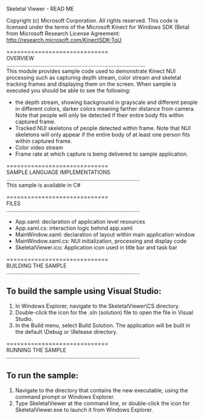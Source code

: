 Skeletal Viewer - READ ME 

Copyright (c) Microsoft Corporation. All rights reserved.
This code is licensed under the terms of the Microsoft Kinect for
Windows SDK (Beta) from Microsoft Research License Agreement:
http://research.microsoft.com/KinectSDK-ToU
  
  
=============================  
OVERVIEW    
...........................................................................................  
This module provides sample code used to demonstrate Kinect NUI processing such as
capturing depth stream, color stream and skeletal tracking frames and displaying them
on the screen.
When sample is executed you should be able to see the following:
- the depth stream, showing background in grayscale and different people in different
  colors, darker colors meaning farther distance from camera. Note that people will
  only be detected if their entire body fits within captured frame.
- Tracked NUI skeletons of people detected within frame. Note that NUI skeletons will
  only appear if the entire body of at least one person fits within captured frame.
- Color video stream
- Frame rate at which capture is being delivered to sample application.
  
=============================  
SAMPLE LANGUAGE IMPLEMENTATIONS       
.......................................................................................  
This sample is available in C#
  
  
=============================  
FILES     
.......................................................................................  
- App.xaml: declaration of application level resources
- App.xaml.cs: interaction logic behind app.xaml
- MainWindow.xaml: declaration of layout within main application window
- MainWindow.xaml.cs: NUI initialization, processing and display code
- SkeletalViewer.ico: Application icon used in title bar and task bar
  
=============================  
BUILDING THE SAMPLE     
.......................................................................................  
  
To build the sample using Visual Studio:  
-----------------------------------------------------------  
1. In Windows Explorer, navigate to the SkeletalViewer\CS directory.
2. Double-click the icon for the .sln (solution) file to open the file in Visual Studio.
3. In the Build menu, select Build Solution. The application will be built in the default \Debug or \Release directory.
  
  
=============================  
RUNNING THE SAMPLE     
.......................................................................................  
  
To run the sample:  
------------------  
1. Navigate to the directory that contains the new executable, using the command prompt or Windows Explorer.
2. Type SkeletalViewer at the command line, or double-click the icon for SkeletalViewer.exe to launch it from Windows Explorer.

